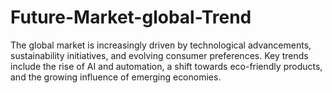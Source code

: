 # Future-Market-global-Trend
The global market is increasingly driven by technological advancements, sustainability initiatives, and evolving consumer preferences. Key trends include the rise of AI and automation, a shift towards eco-friendly products, and the growing influence of emerging economies. 

